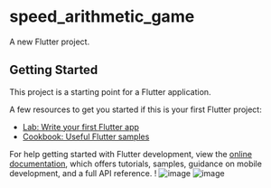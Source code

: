 # speed_arithmetic_game

A new Flutter project.

## Getting Started

This project is a starting point for a Flutter application.

A few resources to get you started if this is your first Flutter project:

- [Lab: Write your first Flutter app](https://docs.flutter.dev/get-started/codelab)
- [Cookbook: Useful Flutter samples](https://docs.flutter.dev/cookbook)

For help getting started with Flutter development, view the
[online documentation](https://docs.flutter.dev/), which offers tutorials,
samples, guidance on mobile development, and a full API reference.
!
![image](https://user-images.githubusercontent.com/85451750/218326718-3b9e6385-00f5-4bdf-9cf8-d903b4e5a0e8.png)
![image](https://user-images.githubusercontent.com/85451750/218326739-6dc00c74-bb89-447c-9219-43b6cf6985e7.png)

